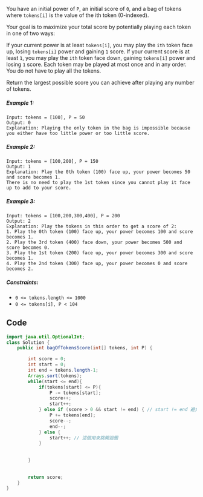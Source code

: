 You have an initial power of `P`, an initial score of `0`, and a bag of tokens where `tokens[i]` is the value of the ith token (0-indexed).

Your goal is to maximize your total score by potentially playing each token in one of two ways:

If your current power is at least `tokens[i]`, you may play the `ith` token face up, losing `tokens[i]` power and gaining `1` score.
If your current score is at least `1`, you may play the `ith` token face down, gaining `tokens[i]` power and losing `1` score.
Each token may be played at most once and in any order. You do not have to play all the tokens.

Return the largest possible score you can achieve after playing any number of tokens.

##### Example 1:
```
Input: tokens = [100], P = 50
Output: 0
Explanation: Playing the only token in the bag is impossible because you either have too little power or too little score.
```
##### Example 2:
```
Input: tokens = [100,200], P = 150
Output: 1
Explanation: Play the 0th token (100) face up, your power becomes 50 and score becomes 1.
There is no need to play the 1st token since you cannot play it face up to add to your score.
```
##### Example 3:
```
Input: tokens = [100,200,300,400], P = 200
Output: 2
Explanation: Play the tokens in this order to get a score of 2:
1. Play the 0th token (100) face up, your power becomes 100 and score becomes 1.
2. Play the 3rd token (400) face down, your power becomes 500 and score becomes 0.
3. Play the 1st token (200) face up, your power becomes 300 and score becomes 1.
4. Play the 2nd token (300) face up, your power becomes 0 and score becomes 2.
```

##### Constraints:

- `0 <= tokens.length <= 1000`
- `0 <= tokens[i], P < 104`

## Code
```java
import java.util.OptionalInt;
class Solution {
    public int bagOfTokensScore(int[] tokens, int P) {

        int score = 0;
        int start = 0;
        int end = tokens.length-1;
        Arrays.sort(tokens);
        while(start <= end){
            if(tokens[start] <= P){
                P -= tokens[start];
                score++;
                start++;
            } else if (score > 0 && start != end) { // start != end 避免 score 為最大時，score 還要減一換 point
                P += tokens[end];
                score--;
                end--;
            } else {
                start++; // 這個用來跳開迴圈
            }
            
            
        }
        
        
        return score;
    }
}
```
